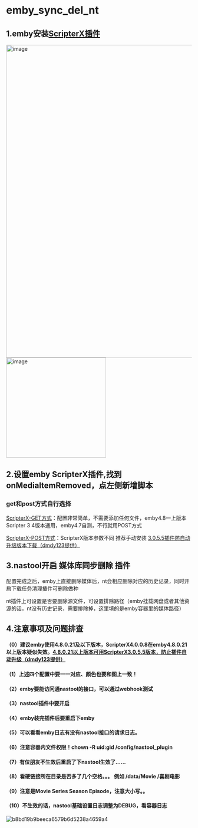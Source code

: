 # emby_sync_del_nt

## 1.emby安装[ScripterX插件](https://github.com/AnthonyMusgrove/Emby-ScripterX)

<img width="847" alt="image" src="https://user-images.githubusercontent.com/54088512/229109971-7e321835-c3af-4a40-af65-029bbceb383b.png">

<img width="271" alt="image" src="https://user-images.githubusercontent.com/54088512/227704280-0238b261-c0f4-4676-8acb-71c586ad4695.png">

## 2.设置emby ScripterX插件,找到onMediaItemRemoved，点左侧新增脚本
### get和post方式自行选择
[ScripterX-GET方式](https://github.com/thsrite/emby_sync_del_nt/blob/main/ScripterX-GET.md)：配置非常简单，不需要添加任何文件，emby4.8一上版本Scripter 3 4版本通用，emby4.7自测，不行就用POST方式

[ScripterX-POST方式](https://github.com/thsrite/emby_sync_del_nt/blob/main/ScripterX-POST.md)：ScripterX版本参数不同
推荐手动安装 [3.0.5.5插件防自动升级版本下载（dmdy123提供）](https://github.com/thsrite/emby_sync_del_nt/raw/main/EmbyScripterX3.0.5.5.zip)

## 3.nastool开启 媒体库同步删除 插件

配置完成之后，emby上直接删除媒体后，nt会相应删除对应的历史记录，同时开启下载任务清理插件可删除做种

nt插件上可设置是否要删除源文件，可设置排除路径（emby挂载网盘或者其他资源的话，nt没有历史记录，需要排除掉，这里填的是emby容器里的媒体路径）

## 4.注意事项及问题排查
#### （0）建议emby使用4.8.0.21及以下版本，ScripterX4.0.0.8在emby4.8.0.21以上版本疑似失效。[4.8.0.21以上版本可用ScripterX3.0.5.5版本，防止插件自动升级（dmdy123提供）](https://github.com/thsrite/emby_sync_del_nt/raw/main/EmbyScripterX3.0.5.5.zip)
#### （1）上述四个配置中要一一对应、颜色也要和图上一致！
#### （2）emby要能访问通nastool的接口，可以通过webhook测试
#### （3）nastool插件中要开启
#### （4）emby装完插件后要重启下emby
#### （5）可以看看emby日志有没有nastool接口的请求日志。
#### （6）注意容器内文件权限！chown -R uid:gid /config/nastool_plugin
#### （7）有位朋友不生效后重启了下nastool生效了……
#### （8）看硬链接所在目录是否多了几个空格。。。  例如 /data/Movie          /喜剧电影
#### （9）注意是Movie Series Season Episode，注意大小写。。
#### （10）不生效的话，nastool基础设置日志调整为DEBUG，看容器日志
![b8bd19b9beeca6579b6d5238a4659a4](https://user-images.githubusercontent.com/54088512/228716464-964ca745-3a1f-47c4-ac9f-250306d11714.jpg)

